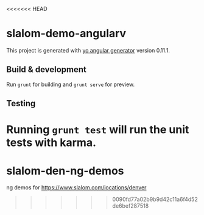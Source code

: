 <<<<<<< HEAD
# slalom-demo-angularv

This project is generated with [yo angular generator](https://github.com/yeoman/generator-angular)
version 0.11.1.

## Build & development

Run `grunt` for building and `grunt serve` for preview.

## Testing

Running `grunt test` will run the unit tests with karma.
=======
# slalom-den-ng-demos
ng demos for https://www.slalom.com/locations/denver
>>>>>>> 0090fd77a02b9b9d42c11a6f4d52de6bef287518
